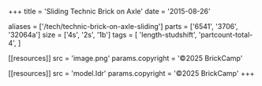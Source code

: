+++
title = 'Sliding Technic Brick on Axle'
date  = '2015-08-26'

aliases = ['/tech/technic-brick-on-axle-sliding']
parts = ['6541', '3706', '32064a']
size  = ['4s', '2s', '1b']
tags  = [
  'length-studshift',
  'partcount-total-4',
]

[[resources]]
src              = 'image.png'
params.copyright = '©2025 BrickCamp'

[[resources]]
src              = 'model.ldr'
params.copyright = '©2025 BrickCamp'
+++

